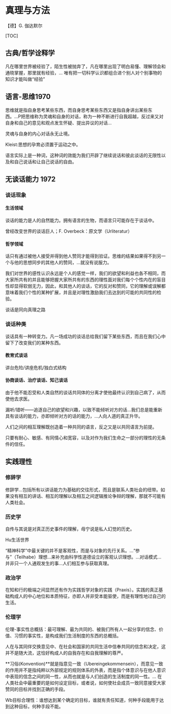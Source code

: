 # 真理与方法

【德】G. 伽达默尔

[TOC]

## 古典/哲学诠释学

凡在哪里世界被经验了，陌生性被抛弃了，凡在哪里出现了明白易懂、理解领会和通晓掌握，那里就有经验，... 唯有把一切科学认识都组合进个别人对个别事物的知识才能叫做“经验”



## 语言-思维1970

思维就是指自身思考某些东西，而自身思考某些东西又是指自身讲出某些东西。...P把思维称为灵魂和自身的对话，称为一种不断进行自我超越，反过来又对自身和自己的意见和观点发生怀疑、提出异议的对话...



灵魂与自身的内心对话永无止境。



Kleist:思想的孕育必须置于运动之中。



语言实际上是一种词，这种词的效能为我们开辟了继续说话和彼此谈话的无限性以及和自己说话和让自己说话的自由。



## 无谈话能力 1972

### 谈话现象

#### 生活领域

谈话的能力是人的自然能力。拥有语言的生物，而语言只可能存在于谈话中。



曾经改变世界的谈话巨人；F. Overbeck：原文学（Urliteratur）



#### 哲学领域

话只有通过被他人接受并得到他人赞同才能得到验证。思维的结果如果得不到另一个与他的思想同步的其他人的赞同，...就没有说服力。



我们对世界的感性认识永远是个人的感觉一样，我们的欲望和利益也各不相同，而大家所共有的并且能够把握大家所共有的东西的理性面对我们每个个性内在的盲目性却显得软弱无力，因此，和其他人的谈话，它的反对和赞同，它的理解或误解都意味着我们个性的某种扩展，并且是对理性激励我们去达到的可能的共同性的检验。



谈话是同向真理之路

### 谈话种类

谈话具有一种转变力。凡一场成功的谈话总给我们留下某些东西，而且在我们心中留下了改变我们的某种东西。



#### 教育式谈话

讲台危险/讲座危机/独白式结构



#### 协商谈话、治疗谈话、知己谈话



由于他不能忍受和人类自然的谈话共同体的分离才使他最终认识到自己病了，从而使他去求医。



漏听/错听——追逐自己的欲望和兴趣，以致不能倾听对方的话...我们总是能重新具有谈话的能力，亦即倾听对方的话的能力，...人向人道的真正升华。



人们之间的相互理解既创造着一种共同的语言，反之又是以共同语言为前提。



只要有耐心、敏感、有同情心和宽容，以及对作为我们生命之一部分的理性的无条件的信任。





## 实践理性

### 修辞学

修辞学...包括所有以讲话能力为基础的交往形式，而且是联系人类社会的纽带。如果没有相互的讲话、相互的理解以及相互之间逻辑推论争辩的理解，那就不可能有人类社会。

### 历史学

自传与其说是对真正历史事件的理解，毋宁说是私人幻觉的历史。



Hu生活世界



“精神科学”中最关键的并不是客观性，而是与对象的先行关系。...“参与”（Teilhabe）理想...来补充由科学性道德设立的客观认识理想。...对话模式...并非只一个人通观发生的事...人们相互参与获取真理。



### 政治学

在知和行的极端之间显然还有作为实践哲学对象的实践（Praxis）。实践的真正基础构成人的中心地位和本质特征，亦即人并非受本能驱使，而是有理性地过自己的生活。



### 伦理学

伦理-事实性总概括：最可理解、最为共同的、被我们所有人一起分享的信念、价值、习惯的事实性，是构成我们生活制度的东西的总概括。



人在与其同伴交换意见中、在社会和国家的共同生活中信奉共同的信念和决定，这并不是随大流，这恰好构成人的自我存在和自我理解的尊严。



**习俗(Konvention)**就是指意见一致（Ubereingekommensein），而意见一致的作用并不是指纯粹以外部规定的规则体系的外表，而是指个体意识与在他人意识中表现的信念之间的同一性，从而也就是与人们创造的生活制度的同一性。... 在人类社会中最重要的是如何设定目标，或者说，如何使社会成员一致同意接受大家赞同的目标并找到正确的手段。

Wb目标合理性：谁想达到某个确定的目标，谁就有责任知道，何种手段能用于达到这种目标，何种手段不能。

